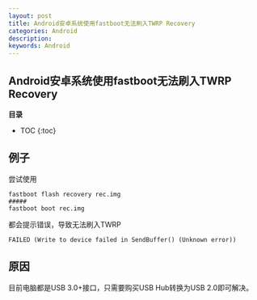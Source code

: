 ```yaml
---
layout: post
title: Android安卓系统使用fastboot无法刷入TWRP Recovery
categories: Android
description: 
keywords: Android
---
```


## Android安卓系统使用fastboot无法刷入TWRP Recovery

**目录**

* TOC
{:toc}

## 例子
尝试使用
```
fastboot flash recovery rec.img
#####
fastboot boot rec.img
```
都会提示错误，导致无法刷入TWRP

```
FAILED (Write to device failed in SendBuffer() (Unknown error))
```

## 原因
目前电脑都是USB 3.0+接口，只需要购买USB Hub转换为USB 2.0即可解决。


